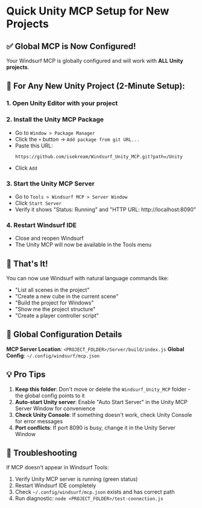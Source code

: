 # Quick Unity MCP Setup for New Projects

## ✅ Global MCP is Now Configured!

Your Windsurf MCP is globally configured and will work with **ALL Unity projects**.

## 🚀 For Any New Unity Project (2-Minute Setup):

### 1. Open Unity Editor with your project

### 2. Install the Unity MCP Package
- Go to `Window > Package Manager`
- Click the `+` button → `Add package from git URL...`
- Paste this URL:
  ```
  https://github.com/isekream/Windsurf_Unity_MCP.git?path=/Unity
  ```
- Click `Add`

### 3. Start the Unity MCP Server
- Go to `Tools > Windsurf MCP > Server Window`
- Click `Start Server`
- Verify it shows "Status: Running" and "HTTP URL: http://localhost:8090"

### 4. Restart Windsurf IDE
- Close and reopen Windsurf
- The Unity MCP will now be available in the Tools menu

## 🎉 That's It!

You can now use Windsurf with natural language commands like:
- "List all scenes in the project"
- "Create a new cube in the current scene"
- "Build the project for Windows"
- "Show me the project structure"
- "Create a player controller script"

## 🔧 Global Configuration Details

**MCP Server Location**: `<PROJECT_FOLDER>/Server/build/index.js`
**Global Config**: `~/.config/windsurf/mcp.json`

## 💡 Pro Tips

1. **Keep this folder**: Don't move or delete the `Windsurf_Unity_MCP` folder - the global config points to it
2. **Auto-start Unity server**: Enable "Auto Start Server" in the Unity MCP Server Window for convenience
3. **Check Unity Console**: If something doesn't work, check Unity Console for error messages
4. **Port conflicts**: If port 8090 is busy, change it in the Unity Server Window

## 🐛 Troubleshooting

If MCP doesn't appear in Windsurf Tools:
1. Verify Unity MCP server is running (green status)
2. Restart Windsurf IDE completely
3. Check `~/.config/windsurf/mcp.json` exists and has correct path
4. Run diagnostic: `node <PROJECT_FOLDER>/test-connection.js` 